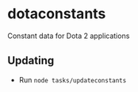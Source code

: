 # dotaconstants
Constant data for Dota 2 applications

Updating
----
* Run `node tasks/updateconstants`
